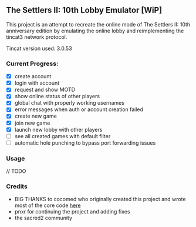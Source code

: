 ## The Settlers II: 10th Lobby Emulator [WiP]

This project is an attempt to recreate the online mode of The Settlers II: 10th anniversary edition by emulating the online lobby and reimplementing the tincat3 network protocol.

Tincat version used: 3.0.53

### Current Progress:

- [x] create account
- [x] login with account
- [x] request and show MOTD
- [x] show online status of other players
- [x] global chat with properly working usernames
- [x] error messages when auth or account creation failed
- [x] create new game
- [x] join new game
- [x] launch new lobby with other players
- [ ] see all created games with default filter
- [ ] automatic hole punching to bypass port forwarding issues

### Usage

// TODO

### Credits

- BIG THANKS to cocomed who originally created this project and wrote most of the core code [here](http://darkmatters.org/forums/index.php?/topic/23833-network-traffic-probes-for-sacred-2-available/&do=findComment&comment=7015188)
- pnxr for continuing the project and adding fixes
- the sacred2 community
